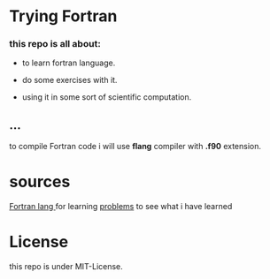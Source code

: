 # Trying Fortran


### this repo is all about:

- to learn fortran language. 

- do some exercises  with it. 

- using it in some sort of scientific computation. 

...
---
to compile Fortran code i will use **flang** compiler with **.f90** extension.

# sources

[Fortran lang ](https://fortran-lang.org/learn/) for learning 
[problems](https://web.chem.ox.ac.uk/fortran/exercise-io.html) to see what i have learned

# License

this repo is under MIT-License.
